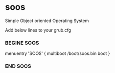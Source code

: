 # soos
Simple Object oriented Operating System

Add below lines to your grub.cfg

### BEGINE SOOS ###

menuentry 'SOOS' {
    multiboot /boot/soos.bin
    boot
}

### END SOOS ###
